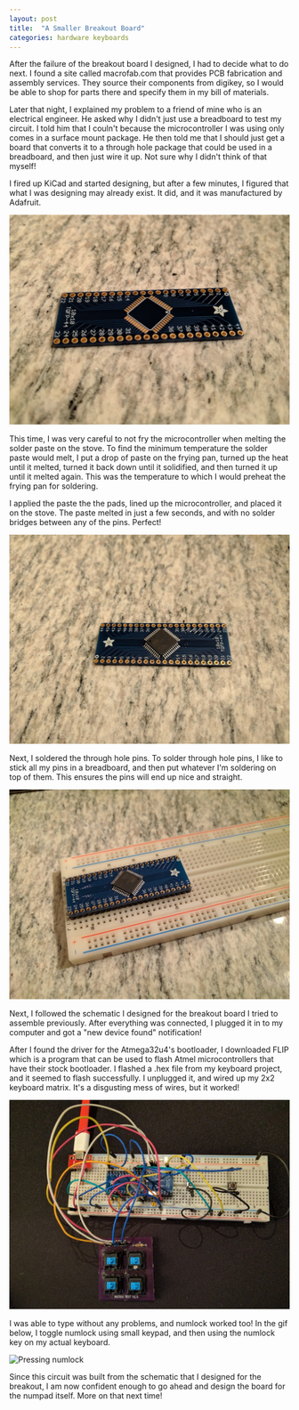 ```yaml
---
layout: post
title:  "A Smaller Breakout Board"
categories: hardware keyboards
---
```


After the failure of the breakout board I designed, I had to decide what to do next. I found a site called macrofab.com that provides PCB fabrication and assembly services. They source their components from digikey, so I would be able to shop for parts there and specify them in my bill of materials. 

Later that night, I explained my problem to a friend of mine who is an electrical engineer. He asked why I didn't just use a breadboard to test my circuit. I told him that I couln't because the microcontroller I was using only comes in a surface mount package. He then told me that I should just get a board that converts it to a through hole package that could be used in a breadboard, and then just wire it up. Not sure why I didn't think of that myself!

I fired up KiCad and started designing, but after a few minutes, I figured that what I was designing may already exist.
It did, and it was manufactured by Adafruit.

![Unassembled breakout](/assets/numpad_keyboard/a_smaller_breakout/atmega32u4_breakout_empty.jpg)

This time, I was very careful to not fry the microcontroller when melting the solder paste on the stove. To find the minimum temperature the solder paste would melt, I put a drop of paste on the frying pan, turned up the heat until it melted, turned it back down until it solidified, and then turned it up until it melted again. This was the temperature to which I would preheat the frying pan for soldering.

I applied the paste the the pads, lined up the microcontroller, and placed it on the stove. The paste melted in just a few seconds, and with no solder bridges between any of the pins. Perfect!

![Assembled breakout](/assets/numpad_keyboard/a_smaller_breakout/atmega32u4_breakout.jpg)

Next, I soldered the through hole pins. To solder through hole pins, I like to stick all my pins in a breadboard, and then put whatever I'm soldering on top of them. This ensures the pins will end up nice and straight.

![Soldering the through hole pins using a breadboard](/assets/numpad_keyboard/a_smaller_breakout/atmega32u4_breadboard.jpg)

Next, I followed the schematic I designed for the breakout board I tried to assemble previously. After everything was connected, I plugged it in to my computer and got a "new device found" notification!

After I found the driver for the Atmega32u4's bootloader, I downloaded FLIP which is a program that can be used to flash Atmel microcontrollers that have their stock bootloader. I flashed a .hex file from my keyboard project, and it seemed to flash successfully. I unplugged it, and wired up my 2x2 keyboard matrix. It's a disgusting mess of wires, but it worked!

![Keyboard circuit](/assets/numpad_keyboard/a_smaller_breakout/atmega32u4_breakout_breadboard_keyboard.jpg)

I was able to type without any problems, and numlock worked too! In the gif below, I toggle numlock using small keypad, and then using the numlock key on my actual keyboard.

![Pressing numlock](/assets/numpad_keyboard/a_smaller_breakout/pressing_numlock.gif)

Since this circuit was built from the schematic that I designed for the breakout, I am now confident enough to go ahead and design the board for the numpad itself. More on that next time!
